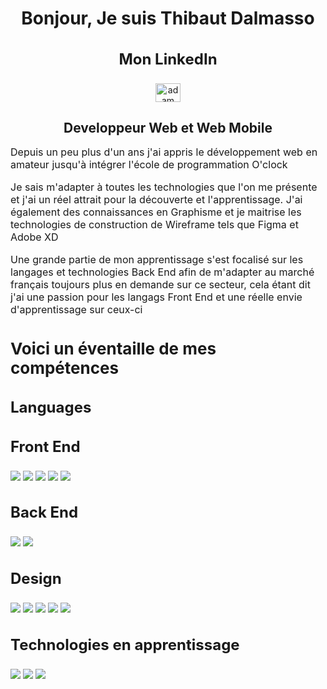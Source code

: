 <center>
  
<h1 align="center">Bonjour, Je suis Thibaut Dalmasso</h1>

<h3 style="font-size:24px">Mon LinkedIn</h3>
<p align="center">
  <a href="https://www.linkedin.com/in/thibaut-dalmasso-a1a121210/" target="blank"><img align="center"
      src="https://raw.githubusercontent.com/rahuldkjain/github-profile-readme-generator/master/src/images/icons/Social/linked-in-alt.svg"
      alt="adam pithewan" height="30" width="40" /></a>
</p>
  
<h2 style="margin-bottom:0.5rem;">Developpeur Web et Web Mobile</h2>
  
</center>

<p style="font-size: 16px;">Depuis un peu plus d'un ans j'ai appris le développement web en amateur jusqu'à intégrer l'école de programmation O'clock</p>

<p style="font-size: 16px;">Je sais m'adapter à toutes les technologies que l'on me présente et j'ai un réel attrait pour la découverte et l'apprentissage. J'ai également des connaissances en Graphisme et je maitrise les technologies de construction de Wireframe tels que Figma et Adobe XD</p>

<p style="font-size: 16px;">Une grande partie de mon apprentissage s'est focalisé sur les langages et technologies Back End afin de m'adapter au marché français toujours plus en demande sur ce secteur, cela étant dit j'ai une passion pour les langags Front End et une réelle envie d'apprentissage sur ceux-ci</p>

<h3 style="font-size:26px">Voici un éventaille de mes compétences</h3>

<h2 style="font-size:24px">Languages</h2>

<h3 style="font-size:24px">Front End</h3>

![](https://img.shields.io/badge/code-HTML5-blue?style=for-the-badge&logo=html5&logoColor=white&color=E34F26)
![](https://img.shields.io/badge/code-CSS/SASS-blue?style=for-the-badge&logo=sass&logoColor=white&color=4169e1)
![](https://img.shields.io/badge/code-JavaScript-blue?style=for-the-badge&logo=javascript&logoColor=white&color=F7DF1E)
![](https://img.shields.io/badge/code-Bootstrap-blue?style=for-the-badge&logo=Bootstrap&logoColor=white&color=8E7CC3)
![](https://img.shields.io/badge/code-TailWind-blue?style=for-the-badge&logo=TailwindCSS&logoColor=white&color=06B6D4)

<h3 style="font-size:24px">Back End</h3>

![](https://img.shields.io/badge/code-PHP-blue?style=for-the-badge&logo=php&logoColor=white&color=777BB4)
![](https://img.shields.io/badge/code-Laravel-blue?style=for-the-badge&logo=laravel&logoColor=white&color=FF2D20)

<h3 style="font-size:24px">Design</h3>

![](https://img.shields.io/badge/code-Figma-blue?style=for-the-badge&logo=figma&logoColor=white&color=F24E1E)
![](https://img.shields.io/badge/code-adobeXD-blue?style=for-the-badge&logo=adobexd&logoColor=white&color=FF61F6)
![](https://img.shields.io/badge/code-Illustrator-blue?style=for-the-badge&logo=adobeillustrator&logoColor=white&color=FF9A00)
![](https://img.shields.io/badge/code-Photoshop-blue?style=for-the-badge&logo=adobephotoshop&logoColor=white&color=31A8FF)
![](https://img.shields.io/badge/code-InDesign-blue?style=for-the-badge&logo=adobeindesign&logoColor=white&color=FF3366)

<h3 style="font-size:24px">Technologies en apprentissage</h3>

![](https://img.shields.io/badge/code-React-blue?style=for-the-badge&logo=react&logoColor=white&color=61DAFB)
![](https://img.shields.io/badge/code-Symfony-blue?style=for-the-badge&logo=symfony&logoColor=white&color=000000)
![](https://img.shields.io/badge/code-Svelte-blue?style=for-the-badge&logo=svelte&logoColor=white&color=FF3E00)
